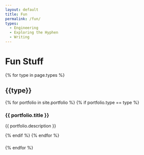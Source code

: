 ```yaml
---
layout: default
title: Fun
permalink: /fun/
types:
  - Engineering
  - Exploring the Hyphen
  - Writing
---
```

# Fun Stuff
{% for type in page.types %}
 <h2> {{type}} </h2>
 {% for portfolio in site.portfolio %}
 {% if portfolio.type == type %}
 <h3> {{ portfolio.title }} </h3>
 <p> {{ portfolio.description }} </p>
 {% endif %}
 {% endfor %}
 <h3> </h3>
{% endfor %}

